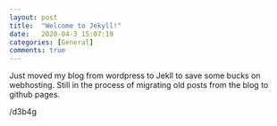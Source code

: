 ```yaml
---
layout: post
title:  "Welcome to Jekyll!"
date:   2020-04-3 15:07:19
categories: [General]
comments: true
---
```

Just moved my blog from wordpress to Jekll to save some bucks on webhosting. Still in the process of migrating old posts from the blog to github pages. 

/d3b4g
